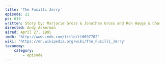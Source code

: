 ```yaml
---
title: 'The Fusilli Jerry'
episode: 21
pc: 619
written: Story by: Marjorie Gross & Jonathan Gross and Ron Hauge & Charlie Rubin | Teleplay by: Marjorie Gross
directed: Andy Ackerman
aired: April 27, 1995
imdb: 'http://www.imdb.com/title/tt0697702'
wiki: 'https://en.wikipedia.org/wiki/The_Fusilli_Jerry'
taxonomy:
    category:
        - episode
---
```


